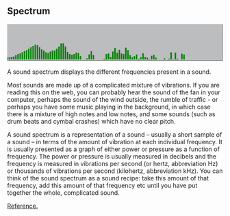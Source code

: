 ## Spectrum

<img src="resources\spectrum.PNG" title="Spectrum" />

A sound spectrum displays the different frequencies present in a sound.

Most sounds are made up of a complicated mixture of vibrations. If you are reading this on the web, you can probably hear the sound of the fan in your computer, perhaps the sound of the wind outside, the rumble of traffic - or perhaps you have some music playing in the background, in which case there is a mixture of high notes and low notes, and some sounds (such as drum beats and cymbal crashes) which have no clear pitch.

A sound spectrum is a representation of a sound – usually a short sample of a sound – in terms of the amount of vibration at each individual frequency. It is usually presented as a graph of either power or pressure as a function of frequency. The power or pressure is usually measured in decibels and the frequency is measured in vibrations per second (or hertz, abbreviation Hz) or thousands of vibrations per second (kilohertz, abbreviation kHz). You can think of the sound spectrum as a sound recipe: take this amount of that frequency, add this amount of that frequency etc until you have put together the whole, complicated sound.

[Reference.](http://newt.phys.unsw.edu.au/jw/sound.spectrum.html)
